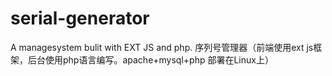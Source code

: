 # serial-generator
A managesystem bulit with EXT JS and php.
序列号管理器（前端使用ext js框架，后台使用php语言编写。apache+mysql+php 部署在Linux上）
